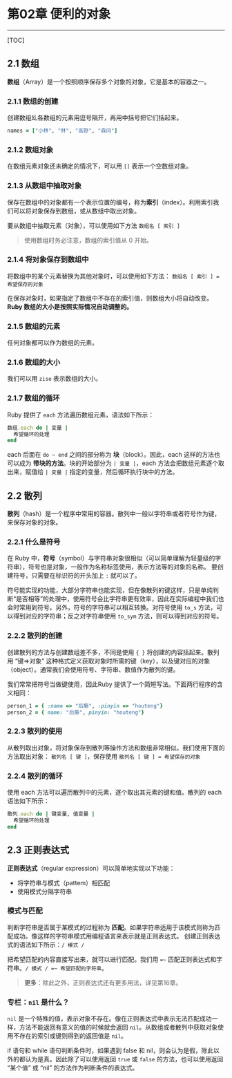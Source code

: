 ﻿# 第02章 便利的对象
---

[TOC]

## 2.1 数组
**数组**（Array）是一个按照顺序保存多个对象的对象，它是基本的容器之一。

### 2.1.1 数组的创建
创建数组乣各数组的元素用逗号隔开，再用中括号把它们括起来。
```ruby
names = ["小林", "林", "高野", "森冈"]
```

### 2.1.2 数组对象
在数组元素对象还未确定的情况下，可以用 `[]` 表示一个空数组对象。

### 2.1.3 从数组中抽取对象
保存在数组中的对象都有一个表示位置的编号，称为**索引**（index）。利用索引我们可以将对象保存到数组，或从数组中取出对象。

要从数组中抽取元素（对象），可以使用如下方法 `数组名 [ 索引 ]`

> 使用数组时务必注意，数组的索引值从 0 开始。

### 2.1.4 将对象保存到数组中
将数组中的某个元素替换为其他对象时，可以使用如下方法： `数组名 [ 索引 ] = 希望保存的对象`

在保存对象时，如果指定了数组中不存在的索引值，则数组大小将自动改变。**Ruby 数组的大小是按照实际情况自动调整的。**

### 2.1.5 数组的元素
任何对象都可以作为数组的元素。

### 2.1.6 数组的大小
我们可以用 `zise` 表示数组的大小。

### 2.1.7 数组的循环
Ruby 提供了 `each` 方法遍历数组元素，语法如下所示：
```ruby
数组.each do | 变量 |
  希望循环的处理
end
```

each 后面在 `do ~ end` 之间的部分称为 **块**（block）。因此，each 这样的方法也可以成为 **带块的方法**。块的开始部分为 `| 变量 |`，each 方法会把数组元素逐个取出来，赋值给 `| 变量 |` 指定的变量，然后循环执行块中的方法。
<br/>

## 2.2 散列
**散列**（hash）是一个程序中常用的容器。散列中一般以字符串或者符号作为键，来保存对象的对象。

### 2.2.1 什么是符号
在 Ruby 中，**符号**（symbol）与字符串对象很相似（可以简单理解为轻量级的字符串），符号也是对象，一般作为名称标签使用，表示方法等的对象的名称。
要创建符号，只需要在标识符的开头加上 `:` 就可以了。

符号能实现的功能，大部分字符串也能实现，但在像散列的键这样，只是单纯判断“是否相等”的处理中，使用符号会比字符串更有效率，因此在实际编程中我们也会时常用到符号。另外，符号的字符串可以相互转换。对符号使用 `to_s` 方法，可以得到对应的字符串；反之对字符串使用 `to_sym` 方法，则可以得到对应的符号。

### 2.2.2 散列的创建
创建散列的方法与创建数组差不多，不同是使用 `{ }` 将创建的内容括起来。散列用 “键=>对象” 这种格式定义获取对象时所需的键（key），以及键对应的对象（object）。通常我们会使用符号、字符串、数值作为散列的键。

我们常常把符号当做键使用，因此Ruby 提供了一个简短写法。下面两行程序的含义相同：
```ruby
person_1 = { :name => "后藤", :pinyin => "houteng"}
person_2 = { name: "后藤", pinyin: "houteng"}
```

### 2.2.3 散列的使用
从散列取出对象，将对象保存到散列等操作方法和数组非常相似。我们使用下面的方法取出对象： `散列名 [ 键 ]`，保存使用 `散列名 [ 键 ] = 希望保存的对象`

### 2.2.4 散列的循环
使用 each 方法可以遍历散列中的元素，逐个取出其元素的键和值。散列的 each 语法如下所示：
```ruby
散列.each do | 键变量, 值变量 |
  希望循环的处理
end
```

## 2.3 正则表达式
**正则表达式**（regular expression）可以简单地实现以下功能：
- 将字符串与模式（pattem）相匹配
- 使用模式分隔字符串

### 模式与匹配
判断字符串是否属于某模式的过程称为 **匹配**。如果字符串适用于该模式则称为匹配成功。像这样的字符串模式用编程语言来表示就是正则表达式。
创建正则表达式的语法如下所示：`/ 模式 /`

把希望匹配的内容直接写出来，就可以进行匹配。我们用 `=~` 匹配正则表达式和字符串。`/ 模式 / =~ 希望匹配的字符串`。
> **更多**：除此之外，正则表达式还有更多用法，详见第16章。

### 专栏：`nil` 是什么？
`nil` 是一个特殊的值，表示对象不存在。像在正则表达式中表示无法匹配成功一样，方法不能返回有意义的值的时候就会返回 `nil`。从数组或者散列中获取对象使用不存在的索引或键则得到的返回值是 `nil`。

if 语句和 while 语句判断条件时，如果遇到 false 和 nil，则会认为是假，除此以外的都认为是真。因此除了可以使用返回 `true` 或 `false` 的方法，也可以使用返回 “某个值” 或 “nil” 的方法作为判断条件的表达式。








